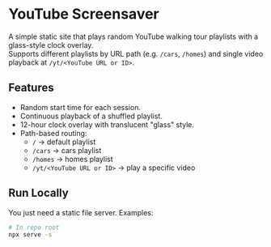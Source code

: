 # YouTube Screensaver

A simple static site that plays random YouTube walking tour playlists with a glass-style clock overlay.  
Supports different playlists by URL path (e.g. `/cars`, `/homes`) and single video playback at `/yt/<YouTube URL or ID>`.

## Features

- Random start time for each session.
- Continuous playback of a shuffled playlist.
- 12-hour clock overlay with translucent "glass" style.
- Path-based routing:
  - `/` → default playlist
  - `/cars` → cars playlist
  - `/homes` → homes playlist
  - `/yt/<YouTube URL or ID>` → play a specific video

## Run Locally

You just need a static file server. Examples:

```bash
# In repo root
npx serve -s
```
